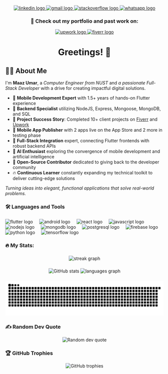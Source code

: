 ###

<div align="center">
  <a href="https://www.linkedin.com/in/maaz-umar-5b16b6195/" target="_blank">
    <img src="https://img.shields.io/static/v1?message=LinkedIn&logo=linkedin&label=&color=0077B5&logoColor=white&labelColor=&style=for-the-badge" height="25" alt="linkedin logo" />
  </a>
  <a href="mailto:umaaz7140@gmail.com" target="_blank">
    <img src="https://img.shields.io/static/v1?message=Gmail&logo=gmail&label=&color=D14836&logoColor=white&labelColor=&style=for-the-badge" height="25" alt="gmail logo"  />
  </a>
  <a href="https://stackoverflow.com/users/22139824/maaz" target="_blank">
    <img src="https://img.shields.io/static/v1?message=Stackoverflow&logo=stackoverflow&label=&color=FE7A16&logoColor=white&labelColor=&style=for-the-badge" height="25" alt="stackoverflow logo"  />
  </a>
  <a href="https://wa.me/923070410997" target="_blank">
    <img src="https://img.shields.io/static/v1?message=WhatsApp&logo=whatsapp&label=&color=25D366&logoColor=white&labelColor=&style=for-the-badge" height="25" alt="whatsapp logo" />
  </a>
</div>

<div align="center">
  <h3>📂 Check out my portfolio and past work on:</h3>
  <a href="https://www.upwork.com/freelancers/~01245e6da03b16be9e" target="_blank">
    <img src="https://img.shields.io/static/v1?message=Upwork&logo=upwork&label=&color=6FDA44&logoColor=white&labelColor=&style=for-the-badge" height="25" alt="upwork logo" />
  </a>
  <a href="https://www.fiverr.com/maazum" target="_blank">
    <img src="https://img.shields.io/static/v1?message=Fiverr&logo=fiverr&label=&color=1DBF73&logoColor=white&labelColor=&style=for-the-badge" height="25" alt="fiverr logo" />
  </a>
</div>

###

<h1 align="center">Greetings! 👋</h1>

###

## 👩‍💻 About Me

I'm **Maaz Umar**, a *Computer Engineer from NUST* and *a passionate Full-Stack Developer* with a drive for creating impactful digital solutions.

- 🚀 **Mobile Development Expert** with 1.5+ years of hands-on Flutter experience
- 🔧 **Backend Specialist** utilizing NodeJS, Express, Mongoose, MongoDB, and SQL
- 💼 **Project Success Story**: Completed 10+ client projects on [Fiverr](https://www.fiverr.com/maazum) and [Upwork](https://www.upwork.com/freelancers/~01245e6da03b16be9e)
- 📱 **Mobile App Publisher** with 2 apps live on the App Store and 2 more in testing phase
- 🔄 **Full-Stack Integration** expert, connecting Flutter frontends with robust backend APIs
- 🧠 **AI Enthusiast** exploring the convergence of mobile development and artificial intelligence
- 🌟 **Open-Source Contributor** dedicated to giving back to the developer community
- 🔥 **Continuous Learner** constantly expanding my technical toolkit to deliver cutting-edge solutions

*Turning ideas into elegant, functional applications that solve real-world problems.*

###

<h3 align="left">🛠️ Languages and Tools</h3>

###

<div align="left">
  <img src="https://cdn.jsdelivr.net/gh/devicons/devicon/icons/flutter/flutter-original.svg" height="40" alt="flutter logo" />
  <img width="12" />
  <img src="https://cdn.jsdelivr.net/gh/devicons/devicon/icons/android/android-original.svg" height="40" alt="android logo" />
  <img width="12" />
  <img src="https://cdn.jsdelivr.net/gh/devicons/devicon/icons/react/react-original.svg" height="40" alt="react logo" />
  <img width="12" />
  <img src="https://cdn.jsdelivr.net/gh/devicons/devicon/icons/javascript/javascript-original.svg" height="40" alt="javascript logo" />
  <img width="12" />
  <img src="https://cdn.jsdelivr.net/gh/devicons/devicon/icons/nodejs/nodejs-original.svg" height="40" alt="nodejs logo" />
  <img width="12" />
  <img src="https://cdn.jsdelivr.net/gh/devicons/devicon/icons/mongodb/mongodb-original-wordmark.svg" height="40" alt="mongodb logo" />
  <img width="12" />
  <img src="https://cdn.jsdelivr.net/gh/devicons/devicon/icons/postgresql/postgresql-original.svg" height="40" alt="postgresql logo" />
  <img width="12" />
  <img src="https://cdn.jsdelivr.net/gh/devicons/devicon/icons/firebase/firebase-plain.svg" height="40" alt="firebase logo" />
  <img width="12" />
  <img src="https://cdn.jsdelivr.net/gh/devicons/devicon/icons/python/python-original.svg" height="40" alt="python logo" />
  <img width="12" />
  <img src="https://cdn.jsdelivr.net/gh/devicons/devicon/icons/tensorflow/tensorflow-original.svg" height="40" alt="tensorflow logo" />
</div>

###

<h3 align="left">🔥 My Stats:</h3>

###

<div align="center">
  <img src="https://streak-stats.demolab.com?user=MaazU-Dev&locale=en&mode=daily&theme=radical&hide_border=false&border_radius=5&order=3" height="220" alt="streak graph" />
</div>

###

<div align="center">
  <img src="https://github-readme-stats.vercel.app/api?username=MaazU-Dev&show_icons=true&theme=radical" height="170" alt="GitHub stats" />
  <img src="https://github-readme-stats.vercel.app/api/top-langs/?username=MaazU-Dev&layout=compact&theme=radical" height="170" alt="languages graph" />
</div>

###

<div align="center">
  <img src="https://raw.githubusercontent.com/MaazU-Dev/MaazU-Dev/output/snake.svg" alt="Snake animation" />
</div>

###

<h3 align="left">✍️ Random Dev Quote</h3>

<div align="center">
  <img src="https://quotes-github-readme.vercel.app/api?type=horizontal&theme=radical" alt="Random dev quote" />
</div>

###

<h3 align="left">🏆 GitHub Trophies</h3>

<div align="center">
  <img src="https://github-profile-trophy.vercel.app/?username=MaazU-Dev&theme=radical&no-frame=false&no-bg=true&margin-w=4" alt="GitHub trophies" />
</div>
